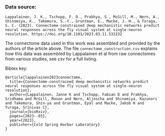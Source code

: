### Data source:
```
Lappalainen, J. K., Tschopp, F. D., Prakhya, S., McGill, M., Nern, A., Shinomiya, K., Takemura, S.-Y., Gruntman, E., Macke, J. H., & Turaga, S. C. (2023). Connectome-constrained deep mechanistic networks predict neural responses across the fly visual system at single-neuron resolution. https://doi.org/10.1101/2023.03.11.532232
```

The connectome data used in this work was assembled and provided by the authors of the article above.
The file `connectome_construction.csv` explains how this data was assembled by Lappalainen et al from raw connectomes from various studies, see csv for a full listing.

Bibtex key:

```
@article{lappalainen2023connectome,
  title={Connectome-constrained deep mechanistic networks predict neural responses across the fly visual system at single-neuron resolution},
  author={Lappalainen, Janne K and Tschopp, Fabian D and Prakhya, Sridhama and McGill, Mason and Nern, Aljoscha and Shinomiya, Kazunori and Takemura, Shin-ya and Gruntman, Eyal and Macke, Jakob H and Turaga, Srinivas C},
  journal={bioRxiv},
  pages={2023--03},
  year={2023},
  publisher={Cold Spring Harbor Laboratory}
}
```
